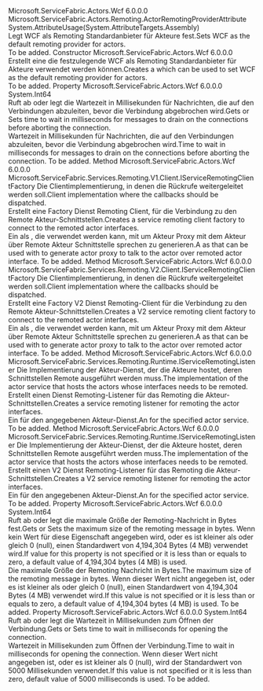 <Type Name="WcfActorRemotingProviderAttribute" FullName="Microsoft.ServiceFabric.Actors.Remoting.Wcf.WcfActorRemotingProviderAttribute">
  <TypeSignature Language="C#" Value="public sealed class WcfActorRemotingProviderAttribute : Microsoft.ServiceFabric.Actors.Remoting.ActorRemotingProviderAttribute" />
  <TypeSignature Language="ILAsm" Value=".class public auto ansi sealed beforefieldinit WcfActorRemotingProviderAttribute extends Microsoft.ServiceFabric.Actors.Remoting.ActorRemotingProviderAttribute" />
  <TypeSignature Language="DocId" Value="T:Microsoft.ServiceFabric.Actors.Remoting.Wcf.WcfActorRemotingProviderAttribute" />
  <TypeSignature Language="VB.NET" Value="Public NotInheritable Class WcfActorRemotingProviderAttribute&#xA;Inherits ActorRemotingProviderAttribute" />
  <TypeSignature Language="F#" Value="type WcfActorRemotingProviderAttribute = class&#xA;    inherit ActorRemotingProviderAttribute" />
  <AssemblyInfo>
    <AssemblyName>Microsoft.ServiceFabric.Actors.Wcf</AssemblyName>
    <AssemblyVersion>6.0.0.0</AssemblyVersion>
  </AssemblyInfo>
  <Base>
    <BaseTypeName>Microsoft.ServiceFabric.Actors.Remoting.ActorRemotingProviderAttribute</BaseTypeName>
  </Base>
  <Interfaces />
  <Attributes>
    <Attribute>
      <AttributeName>System.AttributeUsage(System.AttributeTargets.Assembly)</AttributeName>
    </Attribute>
  </Attributes>
  <Docs>
    <summary>
                <span data-ttu-id="7bb32-101">Legt WCF als Remoting Standardanbieter für Akteure fest.</span><span class="sxs-lookup"><span data-stu-id="7bb32-101">Sets WCF as the default remoting provider for actors.</span></span>
            </summary>
    <remarks>To be added.</remarks>
  </Docs>
  <Members>
    <Member MemberName=".ctor">
      <MemberSignature Language="C#" Value="public WcfActorRemotingProviderAttribute ();" />
      <MemberSignature Language="ILAsm" Value=".method public hidebysig specialname rtspecialname instance void .ctor() cil managed" />
      <MemberSignature Language="DocId" Value="M:Microsoft.ServiceFabric.Actors.Remoting.Wcf.WcfActorRemotingProviderAttribute.#ctor" />
      <MemberSignature Language="VB.NET" Value="Public Sub New ()" />
      <MemberType>Constructor</MemberType>
      <AssemblyInfo>
        <AssemblyName>Microsoft.ServiceFabric.Actors.Wcf</AssemblyName>
        <AssemblyVersion>6.0.0.0</AssemblyVersion>
      </AssemblyInfo>
      <Parameters />
      <Docs>
        <summary>
            <span data-ttu-id="7bb32-102">Erstellt eine <see cref="T:Microsoft.ServiceFabric.Actors.Remoting.Wcf.WcfActorRemotingProviderAttribute" /> die festzulegende WCF als Remoting Standardanbieter für Akteure verwendet werden können.</span><span class="sxs-lookup"><span data-stu-id="7bb32-102">Creates a <see cref="T:Microsoft.ServiceFabric.Actors.Remoting.Wcf.WcfActorRemotingProviderAttribute" /> which can be used to set WCF as the default remoting provider for actors.</span></span>
            </summary>
        <remarks>To be added.</remarks>
      </Docs>
    </Member>
    <Member MemberName="CloseTimeoutInMilliSeconds">
      <MemberSignature Language="C#" Value="public long CloseTimeoutInMilliSeconds { get; set; }" />
      <MemberSignature Language="ILAsm" Value=".property instance int64 CloseTimeoutInMilliSeconds" />
      <MemberSignature Language="DocId" Value="P:Microsoft.ServiceFabric.Actors.Remoting.Wcf.WcfActorRemotingProviderAttribute.CloseTimeoutInMilliSeconds" />
      <MemberSignature Language="VB.NET" Value="Public Property CloseTimeoutInMilliSeconds As Long" />
      <MemberSignature Language="F#" Value="member this.CloseTimeoutInMilliSeconds : int64 with get, set" Usage="Microsoft.ServiceFabric.Actors.Remoting.Wcf.WcfActorRemotingProviderAttribute.CloseTimeoutInMilliSeconds" />
      <MemberType>Property</MemberType>
      <AssemblyInfo>
        <AssemblyName>Microsoft.ServiceFabric.Actors.Wcf</AssemblyName>
        <AssemblyVersion>6.0.0.0</AssemblyVersion>
      </AssemblyInfo>
      <ReturnValue>
        <ReturnType>System.Int64</ReturnType>
      </ReturnValue>
      <Docs>
        <summary>
                <span data-ttu-id="7bb32-103">Ruft ab oder legt die Wartezeit in Millisekunden für Nachrichten, die auf den Verbindungen abzuleiten, bevor die Verbindung abgebrochen wird.</span><span class="sxs-lookup"><span data-stu-id="7bb32-103">Gets or Sets time to wait in milliseconds for messages to drain on the connections before aborting the connection.</span></span> 
            </summary>
        <value>
                <span data-ttu-id="7bb32-104">Wartezeit in Millisekunden für Nachrichten, die auf den Verbindungen abzuleiten, bevor die Verbindung abgebrochen wird.</span><span class="sxs-lookup"><span data-stu-id="7bb32-104">Time to wait in milliseconds for messages to drain on the connections before aborting the connection.</span></span>
            </value>
        <remarks>To be added.</remarks>
      </Docs>
    </Member>
    <Member MemberName="CreateServiceRemotingClientFactory">
      <MemberSignature Language="C#" Value="public override Microsoft.ServiceFabric.Services.Remoting.V1.Client.IServiceRemotingClientFactory CreateServiceRemotingClientFactory (Microsoft.ServiceFabric.Services.Remoting.V1.IServiceRemotingCallbackClient callbackClient);" />
      <MemberSignature Language="ILAsm" Value=".method public hidebysig virtual instance class Microsoft.ServiceFabric.Services.Remoting.V1.Client.IServiceRemotingClientFactory CreateServiceRemotingClientFactory(class Microsoft.ServiceFabric.Services.Remoting.V1.IServiceRemotingCallbackClient callbackClient) cil managed" />
      <MemberSignature Language="DocId" Value="M:Microsoft.ServiceFabric.Actors.Remoting.Wcf.WcfActorRemotingProviderAttribute.CreateServiceRemotingClientFactory(Microsoft.ServiceFabric.Services.Remoting.V1.IServiceRemotingCallbackClient)" />
      <MemberSignature Language="VB.NET" Value="Public Overrides Function CreateServiceRemotingClientFactory (callbackClient As IServiceRemotingCallbackClient) As IServiceRemotingClientFactory" />
      <MemberSignature Language="F#" Value="override this.CreateServiceRemotingClientFactory : Microsoft.ServiceFabric.Services.Remoting.V1.IServiceRemotingCallbackClient -&gt; Microsoft.ServiceFabric.Services.Remoting.V1.Client.IServiceRemotingClientFactory" Usage="wcfActorRemotingProviderAttribute.CreateServiceRemotingClientFactory callbackClient" />
      <MemberType>Method</MemberType>
      <AssemblyInfo>
        <AssemblyName>Microsoft.ServiceFabric.Actors.Wcf</AssemblyName>
        <AssemblyVersion>6.0.0.0</AssemblyVersion>
      </AssemblyInfo>
      <ReturnValue>
        <ReturnType>Microsoft.ServiceFabric.Services.Remoting.V1.Client.IServiceRemotingClientFactory</ReturnType>
      </ReturnValue>
      <Parameters>
        <Parameter Name="callbackClient" Type="Microsoft.ServiceFabric.Services.Remoting.V1.IServiceRemotingCallbackClient" />
      </Parameters>
      <Docs>
        <param name="callbackClient">
                <span data-ttu-id="7bb32-105">Die Clientimplementierung, in denen die Rückrufe weitergeleitet werden soll.</span><span class="sxs-lookup"><span data-stu-id="7bb32-105">Client implementation where the callbacks should be dispatched.</span></span>
            </param>
        <summary>
                <span data-ttu-id="7bb32-106">Erstellt eine Factory Dienst Remoting Client, für die Verbindung zu den Remote Akteur-Schnittstellen.</span><span class="sxs-lookup"><span data-stu-id="7bb32-106">Creates a service remoting client factory to connect to the remoted actor interfaces.</span></span>
            </summary>
        <returns>
                <span data-ttu-id="7bb32-107">Ein <see cref="T:Microsoft.ServiceFabric.Actors.Remoting.V1.Wcf.Client.WcfActorRemotingClientFactory" /> als <see cref="T:Microsoft.ServiceFabric.Services.Remoting.V1.Client.IServiceRemotingClientFactory" /> , die verwendet werden kann, mit <see cref="T:Microsoft.ServiceFabric.Actors.Client.ActorProxyFactory" /> um Akteur Proxy mit dem Akteur über Remote Akteur Schnittstelle sprechen zu generieren.</span><span class="sxs-lookup"><span data-stu-id="7bb32-107">A <see cref="T:Microsoft.ServiceFabric.Actors.Remoting.V1.Wcf.Client.WcfActorRemotingClientFactory" /> as <see cref="T:Microsoft.ServiceFabric.Services.Remoting.V1.Client.IServiceRemotingClientFactory" /> that can be used with <see cref="T:Microsoft.ServiceFabric.Actors.Client.ActorProxyFactory" /> to generate actor proxy to talk to the actor over remoted actor interface.</span></span>
                </returns>
        <remarks>To be added.</remarks>
      </Docs>
    </Member>
    <Member MemberName="CreateServiceRemotingClientFactoryV2">
      <MemberSignature Language="C#" Value="public override Microsoft.ServiceFabric.Services.Remoting.V2.Client.IServiceRemotingClientFactory CreateServiceRemotingClientFactoryV2 (Microsoft.ServiceFabric.Services.Remoting.V2.Client.IServiceRemotingCallbackMessageHandler callbackMessageHandler);" />
      <MemberSignature Language="ILAsm" Value=".method public hidebysig virtual instance class Microsoft.ServiceFabric.Services.Remoting.V2.Client.IServiceRemotingClientFactory CreateServiceRemotingClientFactoryV2(class Microsoft.ServiceFabric.Services.Remoting.V2.Client.IServiceRemotingCallbackMessageHandler callbackMessageHandler) cil managed" />
      <MemberSignature Language="DocId" Value="M:Microsoft.ServiceFabric.Actors.Remoting.Wcf.WcfActorRemotingProviderAttribute.CreateServiceRemotingClientFactoryV2(Microsoft.ServiceFabric.Services.Remoting.V2.Client.IServiceRemotingCallbackMessageHandler)" />
      <MemberSignature Language="VB.NET" Value="Public Overrides Function CreateServiceRemotingClientFactoryV2 (callbackMessageHandler As IServiceRemotingCallbackMessageHandler) As IServiceRemotingClientFactory" />
      <MemberSignature Language="F#" Value="override this.CreateServiceRemotingClientFactoryV2 : Microsoft.ServiceFabric.Services.Remoting.V2.Client.IServiceRemotingCallbackMessageHandler -&gt; Microsoft.ServiceFabric.Services.Remoting.V2.Client.IServiceRemotingClientFactory" Usage="wcfActorRemotingProviderAttribute.CreateServiceRemotingClientFactoryV2 callbackMessageHandler" />
      <MemberType>Method</MemberType>
      <AssemblyInfo>
        <AssemblyName>Microsoft.ServiceFabric.Actors.Wcf</AssemblyName>
        <AssemblyVersion>6.0.0.0</AssemblyVersion>
      </AssemblyInfo>
      <ReturnValue>
        <ReturnType>Microsoft.ServiceFabric.Services.Remoting.V2.Client.IServiceRemotingClientFactory</ReturnType>
      </ReturnValue>
      <Parameters>
        <Parameter Name="callbackMessageHandler" Type="Microsoft.ServiceFabric.Services.Remoting.V2.Client.IServiceRemotingCallbackMessageHandler" />
      </Parameters>
      <Docs>
        <param name="callbackMessageHandler">
                <span data-ttu-id="7bb32-108">Die Clientimplementierung, in denen die Rückrufe weitergeleitet werden soll.</span><span class="sxs-lookup"><span data-stu-id="7bb32-108">Client implementation where the callbacks should be dispatched.</span></span>
            </param>
        <summary>
                <span data-ttu-id="7bb32-109">Erstellt eine Factory V2 Dienst Remoting-Client für die Verbindung zu den Remote Akteur-Schnittstellen.</span><span class="sxs-lookup"><span data-stu-id="7bb32-109">Creates a V2 service remoting client factory to connect to the remoted actor interfaces.</span></span>
            </summary>
        <returns>
                <span data-ttu-id="7bb32-110">Ein <see cref="T:Microsoft.ServiceFabric.Actors.Remoting.V2.Wcf.Client.WcfActorRemotingClientFactory" /> als <see cref="T:Microsoft.ServiceFabric.Services.Remoting.V2.Client.IServiceRemotingClientFactory" /> , die verwendet werden kann, mit <see cref="T:Microsoft.ServiceFabric.Actors.Client.ActorProxyFactory" /> um Akteur Proxy mit dem Akteur über Remote Akteur Schnittstelle sprechen zu generieren.</span><span class="sxs-lookup"><span data-stu-id="7bb32-110">A <see cref="T:Microsoft.ServiceFabric.Actors.Remoting.V2.Wcf.Client.WcfActorRemotingClientFactory" /> as <see cref="T:Microsoft.ServiceFabric.Services.Remoting.V2.Client.IServiceRemotingClientFactory" /> that can be used with <see cref="T:Microsoft.ServiceFabric.Actors.Client.ActorProxyFactory" /> to generate actor proxy to talk to the actor over remoted actor interface.</span></span>
                </returns>
        <remarks>To be added.</remarks>
      </Docs>
    </Member>
    <Member MemberName="CreateServiceRemotingListener">
      <MemberSignature Language="C#" Value="public override Microsoft.ServiceFabric.Services.Remoting.Runtime.IServiceRemotingListener CreateServiceRemotingListener (Microsoft.ServiceFabric.Actors.Runtime.ActorService actorService);" />
      <MemberSignature Language="ILAsm" Value=".method public hidebysig virtual instance class Microsoft.ServiceFabric.Services.Remoting.Runtime.IServiceRemotingListener CreateServiceRemotingListener(class Microsoft.ServiceFabric.Actors.Runtime.ActorService actorService) cil managed" />
      <MemberSignature Language="DocId" Value="M:Microsoft.ServiceFabric.Actors.Remoting.Wcf.WcfActorRemotingProviderAttribute.CreateServiceRemotingListener(Microsoft.ServiceFabric.Actors.Runtime.ActorService)" />
      <MemberSignature Language="F#" Value="override this.CreateServiceRemotingListener : Microsoft.ServiceFabric.Actors.Runtime.ActorService -&gt; Microsoft.ServiceFabric.Services.Remoting.Runtime.IServiceRemotingListener" Usage="wcfActorRemotingProviderAttribute.CreateServiceRemotingListener actorService" />
      <MemberType>Method</MemberType>
      <AssemblyInfo>
        <AssemblyName>Microsoft.ServiceFabric.Actors.Wcf</AssemblyName>
        <AssemblyVersion>6.0.0.0</AssemblyVersion>
      </AssemblyInfo>
      <ReturnValue>
        <ReturnType>Microsoft.ServiceFabric.Services.Remoting.Runtime.IServiceRemotingListener</ReturnType>
      </ReturnValue>
      <Parameters>
        <Parameter Name="actorService" Type="Microsoft.ServiceFabric.Actors.Runtime.ActorService" />
      </Parameters>
      <Docs>
        <param name="actorService">
                <span data-ttu-id="7bb32-111">Die Implementierung der Akteur-Dienst, der die Akteure hostet, deren Schnittstellen Remote ausgeführt werden muss.</span><span class="sxs-lookup"><span data-stu-id="7bb32-111">The implementation of the actor service that hosts the actors whose interfaces needs to be remoted.</span></span>
                </param>
        <summary>
                <span data-ttu-id="7bb32-112">Erstellt einen Dienst Remoting-Listener für das Remoting die Akteur-Schnittstellen.</span><span class="sxs-lookup"><span data-stu-id="7bb32-112">Creates a service remoting listener for remoting the actor interfaces.</span></span>
            </summary>
        <returns>
                <span data-ttu-id="7bb32-113">Ein <see cref="T:Microsoft.ServiceFabric.Services.Remoting.Runtime.IServiceRemotingListener" /> für den angegebenen Akteur-Dienst.</span><span class="sxs-lookup"><span data-stu-id="7bb32-113">An <see cref="T:Microsoft.ServiceFabric.Services.Remoting.Runtime.IServiceRemotingListener" /> for the specified actor service.</span></span>
                </returns>
        <remarks>To be added.</remarks>
      </Docs>
    </Member>
    <Member MemberName="CreateServiceRemotingListenerV2">
      <MemberSignature Language="C#" Value="public override Microsoft.ServiceFabric.Services.Remoting.Runtime.IServiceRemotingListener CreateServiceRemotingListenerV2 (Microsoft.ServiceFabric.Actors.Runtime.ActorService actorService);" />
      <MemberSignature Language="ILAsm" Value=".method public hidebysig virtual instance class Microsoft.ServiceFabric.Services.Remoting.Runtime.IServiceRemotingListener CreateServiceRemotingListenerV2(class Microsoft.ServiceFabric.Actors.Runtime.ActorService actorService) cil managed" />
      <MemberSignature Language="DocId" Value="M:Microsoft.ServiceFabric.Actors.Remoting.Wcf.WcfActorRemotingProviderAttribute.CreateServiceRemotingListenerV2(Microsoft.ServiceFabric.Actors.Runtime.ActorService)" />
      <MemberSignature Language="F#" Value="override this.CreateServiceRemotingListenerV2 : Microsoft.ServiceFabric.Actors.Runtime.ActorService -&gt; Microsoft.ServiceFabric.Services.Remoting.Runtime.IServiceRemotingListener" Usage="wcfActorRemotingProviderAttribute.CreateServiceRemotingListenerV2 actorService" />
      <MemberType>Method</MemberType>
      <AssemblyInfo>
        <AssemblyName>Microsoft.ServiceFabric.Actors.Wcf</AssemblyName>
        <AssemblyVersion>6.0.0.0</AssemblyVersion>
      </AssemblyInfo>
      <ReturnValue>
        <ReturnType>Microsoft.ServiceFabric.Services.Remoting.Runtime.IServiceRemotingListener</ReturnType>
      </ReturnValue>
      <Parameters>
        <Parameter Name="actorService" Type="Microsoft.ServiceFabric.Actors.Runtime.ActorService" />
      </Parameters>
      <Docs>
        <param name="actorService">
                <span data-ttu-id="7bb32-114">Die Implementierung der Akteur-Dienst, der die Akteure hostet, deren Schnittstellen Remote ausgeführt werden muss.</span><span class="sxs-lookup"><span data-stu-id="7bb32-114">The implementation of the actor service that hosts the actors whose interfaces needs to be remoted.</span></span>
                </param>
        <summary>
                <span data-ttu-id="7bb32-115">Erstellt einen V2 Dienst Remoting-Listener für das Remoting die Akteur-Schnittstellen.</span><span class="sxs-lookup"><span data-stu-id="7bb32-115">Creates a V2 service remoting listener for remoting the actor interfaces.</span></span>
            </summary>
        <returns>
                <span data-ttu-id="7bb32-116">Ein <see cref="T:Microsoft.ServiceFabric.Services.Remoting.Runtime.IServiceRemotingListener" /> für den angegebenen Akteur-Dienst.</span><span class="sxs-lookup"><span data-stu-id="7bb32-116">An <see cref="T:Microsoft.ServiceFabric.Services.Remoting.Runtime.IServiceRemotingListener" /> for the specified actor service.</span></span>
                </returns>
        <remarks>To be added.</remarks>
      </Docs>
    </Member>
    <Member MemberName="MaxMessageSize">
      <MemberSignature Language="C#" Value="public long MaxMessageSize { get; set; }" />
      <MemberSignature Language="ILAsm" Value=".property instance int64 MaxMessageSize" />
      <MemberSignature Language="DocId" Value="P:Microsoft.ServiceFabric.Actors.Remoting.Wcf.WcfActorRemotingProviderAttribute.MaxMessageSize" />
      <MemberSignature Language="VB.NET" Value="Public Property MaxMessageSize As Long" />
      <MemberSignature Language="F#" Value="member this.MaxMessageSize : int64 with get, set" Usage="Microsoft.ServiceFabric.Actors.Remoting.Wcf.WcfActorRemotingProviderAttribute.MaxMessageSize" />
      <MemberType>Property</MemberType>
      <AssemblyInfo>
        <AssemblyName>Microsoft.ServiceFabric.Actors.Wcf</AssemblyName>
        <AssemblyVersion>6.0.0.0</AssemblyVersion>
      </AssemblyInfo>
      <ReturnValue>
        <ReturnType>System.Int64</ReturnType>
      </ReturnValue>
      <Docs>
        <summary>
            <span data-ttu-id="7bb32-117">Ruft ab oder legt die maximale Größe der Remoting-Nachricht in Bytes fest.</span><span class="sxs-lookup"><span data-stu-id="7bb32-117">Gets or Sets the maximum size of the remoting message in bytes.</span></span>
            <span data-ttu-id="7bb32-118">Wenn kein Wert für diese Eigenschaft angegeben wird, oder es ist kleiner als oder gleich 0 (null), einen Standardwert von 4,194,304 Bytes (4 MB) verwendet wird.</span><span class="sxs-lookup"><span data-stu-id="7bb32-118">If value for this property is not specified or it is less than or equals to zero, a default value of 4,194,304 bytes (4 MB) is used.</span></span>
            </summary>
        <value>
                <span data-ttu-id="7bb32-119">Die maximale Größe der Remoting Nachricht in Bytes.</span><span class="sxs-lookup"><span data-stu-id="7bb32-119">The maximum size of the remoting message in bytes.</span></span> <span data-ttu-id="7bb32-120">Wenn dieser Wert nicht angegeben ist, oder es ist kleiner als oder gleich 0 (null), einen Standardwert von 4,194,304 Bytes (4 MB) verwendet wird.</span><span class="sxs-lookup"><span data-stu-id="7bb32-120">If this value is not specified or it is less than or equals to zero, a default value of 4,194,304 bytes (4 MB) is used.</span></span>
                </value>
        <remarks>To be added.</remarks>
      </Docs>
    </Member>
    <Member MemberName="OpenTimeoutInMilliSeconds">
      <MemberSignature Language="C#" Value="public long OpenTimeoutInMilliSeconds { get; set; }" />
      <MemberSignature Language="ILAsm" Value=".property instance int64 OpenTimeoutInMilliSeconds" />
      <MemberSignature Language="DocId" Value="P:Microsoft.ServiceFabric.Actors.Remoting.Wcf.WcfActorRemotingProviderAttribute.OpenTimeoutInMilliSeconds" />
      <MemberSignature Language="VB.NET" Value="Public Property OpenTimeoutInMilliSeconds As Long" />
      <MemberSignature Language="F#" Value="member this.OpenTimeoutInMilliSeconds : int64 with get, set" Usage="Microsoft.ServiceFabric.Actors.Remoting.Wcf.WcfActorRemotingProviderAttribute.OpenTimeoutInMilliSeconds" />
      <MemberType>Property</MemberType>
      <AssemblyInfo>
        <AssemblyName>Microsoft.ServiceFabric.Actors.Wcf</AssemblyName>
        <AssemblyVersion>6.0.0.0</AssemblyVersion>
      </AssemblyInfo>
      <ReturnValue>
        <ReturnType>System.Int64</ReturnType>
      </ReturnValue>
      <Docs>
        <summary>
                <span data-ttu-id="7bb32-121">Ruft ab oder legt die Wartezeit in Millisekunden zum Öffnen der Verbindung.</span><span class="sxs-lookup"><span data-stu-id="7bb32-121">Gets or Sets time to wait in milliseconds for opening the connection.</span></span>
            </summary>
        <value>
                <span data-ttu-id="7bb32-122">Wartezeit in Millisekunden zum Öffnen der Verbindung.</span><span class="sxs-lookup"><span data-stu-id="7bb32-122">Time to wait in milliseconds for opening the connection.</span></span> <span data-ttu-id="7bb32-123">Wenn dieser Wert nicht angegeben ist, oder es ist kleiner als 0 (null), wird der Standardwert von 5000 Millisekunden verwendet.</span><span class="sxs-lookup"><span data-stu-id="7bb32-123">If this value is not specified or it is less than zero, default value of 5000 milliseconds is used.</span></span>
                </value>
        <remarks>To be added.</remarks>
      </Docs>
    </Member>
  </Members>
</Type>